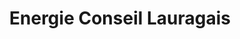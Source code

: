 ---
title: "Energie Conseil Lauragais"
url: /labastide-danjou/energie-conseil-lauragais/
shop: shop
---